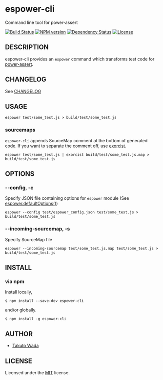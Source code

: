 espower-cli
================================

Command line tool for power-assert

[![Build Status][travis-image]][travis-url]
[![NPM version][npm-image]][npm-url]
[![Dependency Status][depstat-image]][depstat-url]
[![License][license-image]][license-url]


DESCRIPTION
---------------------------------------

espower-cli provides an `espower` command which transforms test code for [power-assert](https://github.com/power-assert-js/power-assert).


CHANGELOG
---------------------------------------
See [CHANGELOG](https://github.com/power-assert-js/espower-cli/blob/master/CHANGELOG.md)


USAGE
---------------------------------------

```
espower test/some_test.js > build/test/some_test.js 
```

### sourcemaps

`espower-cli` appends SourceMap comment at the bottom of generated code. If you want to separate the comment off, use [exorcist](https://github.com/thlorenz/exorcist).

```
espower test/some_test.js | exorcist build/test/some_test.js.map > build/test/some_test.js 
```


OPTIONS
---------------------------------------

### --config, -c

Specify JSON file containing options for `espower` module (See [espower.defaultOptions()](https://github.com/power-assert-js/espower#var-options--espowerdefaultoptions))

```
espower --config test/espower_config.json test/some_test.js > build/test/some_test.js 
```

### --incoming-sourcemap, -s

Specify SourceMap file

```
espower --incoming-sourcemap test/some_test.js.map test/some_test.js > build/test/some_test.js 
```


INSTALL
---------------------------------------

### via npm

Install locally,

    $ npm install --save-dev espower-cli

and/or globally.

    $ npm install -g espower-cli


AUTHOR
---------------------------------------
* [Takuto Wada](https://github.com/twada)


LICENSE
---------------------------------------
Licensed under the [MIT](http://twada.mit-license.org/2014-2016) license.


[npm-url]: https://npmjs.org/package/espower-cli
[npm-image]: https://badge.fury.io/js/espower-cli.svg

[travis-url]: https://travis-ci.org/power-assert-js/espower-cli
[travis-image]: https://secure.travis-ci.org/power-assert-js/espower-cli.svg?branch=master

[depstat-url]: https://gemnasium.com/power-assert-js/espower-cli
[depstat-image]: https://gemnasium.com/power-assert-js/espower-cli.svg

[license-url]: http://twada.mit-license.org/2014-2016
[license-image]: https://img.shields.io/badge/license-MIT-brightgreen.svg
